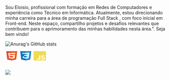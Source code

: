 <p> Sou Eloisio, profissional com formação em Redes de Computadores e experiência como Técnico em Informática. Atualmente, estou direcionando minha carreira para a área de programação Full Stack , com foco inicial em Front-end. Neste espaço, compartilho projetos e desafios relevantes que contribuem para o aprimoramento das minhas habilidades nesta área.". Seja bem vindo!



![Anurag's GitHub stats](https://github-readme-stats.vercel.app/api?username=tecnolana.com.br&show_icons=true&theme=radical) 



<div style="display: inline_block">



  <img align="center" alt="tecnolana-HTML" height="30" width="40" src="https://raw.githubusercontent.com/devicons/devicon/master/icons/html5/html5-original.svg">
  <img align="center" alt="tecnolana-CSS" height="30" width="40" src="https://raw.githubusercontent.com/devicons/devicon/master/icons/css3/css3-original.svg">
  <img align="center" alt="tecnolana-Js" height="30" width="40" src="https://raw.githubusercontent.com/devicons/devicon/master/icons/javascript/javascript-plain.svg">

</div>


  ##

 <div> 
    <a href="https://instagram.com/tecnolana" target="_blank"><img src="https://img.shields.io/badge/-Instagram-%23E4405F?style=for-the-badge&logo=instagram&logoColor=white" target="_blank"></a>
 
   
</div>
